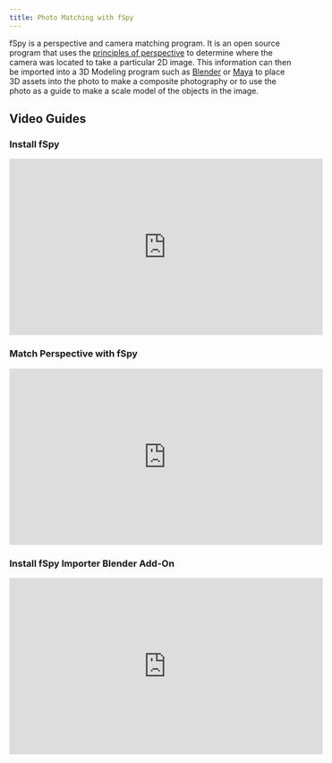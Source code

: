 ```yaml
---
title: Photo Matching with fSpy
---
```


fSpy is a perspective and camera matching program. It is an open source program that uses the [principles of perspective](../../../../art-faq/perspective.md) to determine where the camera was located to take a particular 2D image. This information can then be imported into a 3D Modeling program such as [Blender](../../../../3d-modeling/blender/blender.md) or [Maya](../../../../3d-modeling/maya/maya.md) to place 3D assets into the photo to make a composite photography or to use the photo as a guide to make a scale model of the objects in the image.

## Video Guides

<div class="video-grid">

<div class="video-card">

### Install fSpy

<div class="iframe-16-9-container">
<iframe class="youTubeIframe" width="560" height="315" src="https://www.youtube.com/embed/0x2ZffQQNJY?rel=0" title="YouTube video player" frameborder="0" allow="accelerometer; autoplay; clipboard-write; encrypted-media; gyroscope; picture-in-picture; web-share" allowfullscreen></iframe>
</div>
</div>

<div class="video-card">

### Match Perspective with fSpy

<div class="iframe-16-9-container">
<iframe class="youTubeIframe" width="560" height="315" src="https://www.youtube.com/embed/7pgDrQzThH0?rel=0" title="YouTube video player" frameborder="0" allow="accelerometer; autoplay; clipboard-write; encrypted-media; gyroscope; picture-in-picture; web-share" allowfullscreen></iframe>
</div>
</div>

<div class="video-card">

### Install fSpy Importer Blender Add-On

<div class="iframe-16-9-container">
<iframe class="youTubeIframe" width="560" height="315" src="https://www.youtube.com/embed/1HOqnb1Uji4?rel=0" title="YouTube video player" frameborder="0" allow="accelerometer; autoplay; clipboard-write; encrypted-media; gyroscope; picture-in-picture; web-share" allowfullscreen></iframe>
</div>
</div>

</div>
